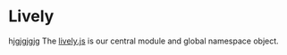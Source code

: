 # Lively
hjgjgjgjg
The [lively.js](edit://src/client/lively.js) is our central module and global namespace object.